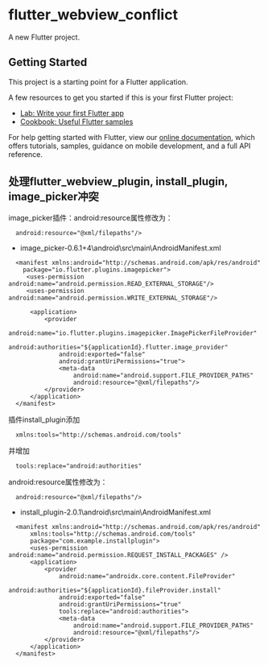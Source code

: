 # flutter_webview_conflict

A new Flutter project.

## Getting Started

This project is a starting point for a Flutter application.

A few resources to get you started if this is your first Flutter project:

- [Lab: Write your first Flutter app](https://flutter.dev/docs/get-started/codelab)
- [Cookbook: Useful Flutter samples](https://flutter.dev/docs/cookbook)

For help getting started with Flutter, view our
[online documentation](https://flutter.dev/docs), which offers tutorials,
samples, guidance on mobile development, and a full API reference.

## 处理flutter_webview_plugin, install_plugin, image_picker冲突
    
  image_picker插件：android:resource属性修改为：
```
  android:resource="@xml/filepaths"/>
```

- image_picker-0.6.1+4\android\src\main\AndroidManifest.xml
```
  <manifest xmlns:android="http://schemas.android.com/apk/res/android"
    package="io.flutter.plugins.imagepicker">
     <uses-permission android:name="android.permission.READ_EXTERNAL_STORAGE"/>
     <uses-permission android:name="android.permission.WRITE_EXTERNAL_STORAGE"/>

      <application>
          <provider
              android:name="io.flutter.plugins.imagepicker.ImagePickerFileProvider"
              android:authorities="${applicationId}.flutter.image_provider"
              android:exported="false"
              android:grantUriPermissions="true">
              <meta-data
                  android:name="android.support.FILE_PROVIDER_PATHS"
                  android:resource="@xml/filepaths"/>
          </provider>
      </application>
  </manifest>
```

  插件install_plugin添加
```
  xmlns:tools="http://schemas.android.com/tools"
```
  并增加
```
  tools:replace="android:authorities"
```
  android:resource属性修改为：
```
  android:resource="@xml/filepaths"/>
```
- install_plugin-2.0.1\android\src\main\AndroidManifest.xml
  
```
  <manifest xmlns:android="http://schemas.android.com/apk/res/android"
      xmlns:tools="http://schemas.android.com/tools"
      package="com.example.installplugin">
      <uses-permission android:name="android.permission.REQUEST_INSTALL_PACKAGES" />
      <application>
          <provider
              android:name="androidx.core.content.FileProvider"
              android:authorities="${applicationId}.fileProvider.install"
              android:exported="false"
              android:grantUriPermissions="true"
              tools:replace="android:authorities">
              <meta-data
                  android:name="android.support.FILE_PROVIDER_PATHS"
                  android:resource="@xml/filepaths"/>
          </provider>
      </application>
  </manifest>
```
